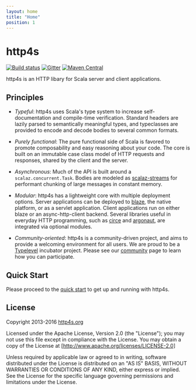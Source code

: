 ```yaml
---
layout: home
title: "Home"
position: 1
---
```


# http4s

[![Build status](https://img.shields.io/travis/http4s/http4s/master.svg)](https://travis-ci.org/http4s/http4s)
[![Gitter](https://img.shields.io/badge/gitter-join%20chat-green.svg)](https://gitter.im/http4s/http4s)
[![Maven Central](https://img.shields.io/maven-central/v/org.http4s/http4s-core_2.11.svg)](https://maven-badges.herokuapp.com/maven-central/org.http4s/http4s-core_2.11)

http4s is an HTTP libary for Scala server and client applications.

## Principles

* *Typeful*: http4s uses Scala's type system to increase
self-documentation and compile-time verification.  Standard headers
are lazily parsed to semantically meaningful types, and typeclasses
are provided to encode and decode bodies to several common formats.

* *Purely functional*: The pure functional side of Scala is favored to
promote composability and easy reasoning about your code.  The core is
built on an immutable case class model of HTTP requests and responses,
shared by the client and the server.

* *Asynchronous*: Much of the API is built around a
`scalaz.concurrent.Task`.  Bodies are modeled as
[scalaz-streams](scalaz-stream) for performant chunking of large
messages in constant memory.

* *Modular*: http4s has a lightweight core with multiple deployment
options.  Server applications can be deployed to [blaze], the native
platform, or as a servlet application.  Client applications run on
either blaze or an async-http-client backend.  Several libraries
useful in everyday HTTP programming, such as [circe] and [argonaut],
are integrated via optional modules.

* *Community-oriented*: http4s is a community-driven project, and aims
to provide a welcoming environment for all users.  We are proud to be
a [Typelevel](http://typelevel.org) incubator project.  Please see our
[community] page to learn how you can participate.

## Quick Start

Please proceed to the [quick start] to get up and running with http4s.

## License

Copyright 2013-2016 [http4s.org]

Licensed under the Apache License, Version 2.0 (the "License");
you may not use this file except in compliance with the License.
You may obtain a copy of the License at [http://www.apache.org/licenses/LICENSE-2.0]

Unless required by applicable law or agreed to in writing, software
distributed under the License is distributed on an "AS IS" BASIS,
WITHOUT WARRANTIES OR CONDITIONS OF ANY KIND, either express or implied.
See the License for the specific language governing permissions and
limitations under the License.

[http4s.org]: http://http4s.org/
[http://www.apache.org/licenses/LICENSE-2.0]: http://www.apache.org/licenses/LICENSE-2.0
[scalaz-stream]: https://github.com/functional-streams-for-scala/fs2
[blaze]: https://github.com/http4s/blaze
[circe]: https://github.com/travisbrown/circe
[argonaut]: https://github.com/argonaut-io/argonaut
[quick start]: http://http4s.org/docs
[community]: http://http4s.org/community
